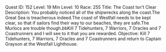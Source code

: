 Quest ID: 152
Level: 19
Min Level: 10
Race: 255
Title: The Coast Isn't Clear
Description: You probably noticed all of the shipwrecks along the coast.The Great Sea is treacherous indeed.The coast of Westfall needs to be kept clear, so that if sailors find their way to our beaches, they are safe.The Murlocs are trouble though.$b$bKill 7 Tidehunters, 7 Warriors, 7 Oracles and 7 Coastrunners and I will see to it that you are rewarded.
Objective: Kill 7 Tidehunters, 7 Warriors, 7 Oracles and 7 Coastrunners and return to Captain Grayson at the Westfall Lighthouse.

